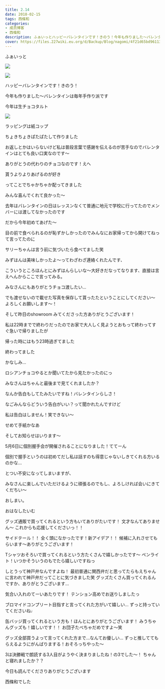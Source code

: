 ```yaml
---
title: 2.14
date: 2018-02-15
tags: 西條和
categories: 
- 成员博客
- 西條和
description: ふぁいっとハッピーバレンタインです！きのう！今年も作りました〜バレンタインは毎年手作り派です今年は生チョコタルト...
cover: https://files.227wiki.eu.org/d/Backup/Blog/nagomi/4f21d65bd961136764c26ead975ad.jpg 
---
```






ふぁいっと



![](https://files.227wiki.eu.org/d/Backup/Blog/nagomi/4f21d65bd961136764c26ead975ad.jpg)







![](https://files.227wiki.eu.org/d/Backup/Blog/nagomi/4f21d65bd961136764c26ead975ad-01.jpg)





ハッピーバレンタインです！きのう！





今年も作りました〜バレンタインは毎年手作り派です











今年は生チョコタルト


![](https://files.227wiki.eu.org/d/Backup/Blog/nagomi/4f21d65bd961136764c26ead975ad-02.jpg)




ラッピングは紙コップ


ちょきちょきぱたぱたして作りました








お返しとかはいらないけど私は普段言葉で感謝を伝えるのが苦手なのでバレンタインはとても良い口実なのです〜





ありがとうの代わりのチョコなのです！えへ





貰うよりよりあげるのが好き





ってことでちゃかちゃか配ってきました








みんな喜んでくれて良かった〜






去年はバレンタインの日はレッスンなくて普通に地元で学校に行ってたのでメンバーには渡してなかったのです







だから今年初めてあげた〜







目の前で食べられるのが恥ずかしかったのでみんなにお家帰ってから開けてねって言ってたのに




サリーちゃんは言う前に気づいたら食べてました笑










みずはんは美味しかったよ〜ってわざわざ連絡くれたんです、



こういうところほんとにみずはんらしいな〜大好きだなってなります、直接は言えへんからここで言ってみる。









みなさんにもありがとうチョコ渡したい…




でも渡せないので載せた写真を保存して貰ったたということにしてください〜
よろしくお願いします〜！








そして昨日のshowroom みてくださった方ありがとうございます！





私は22時までで終わりだったのでお家で大人しく見ようとおもって終わってすぐ急いで帰りましたが





帰った時にはもう23時過ぎてました


終わってました






かなしみ…






ロシアンチョコやるとか聞いてたから見たかったのにっ







みなさんはちゃんと最後まで見てくれましたか？





なんか告白もしてたみたいですね！バレンタインらしさ！





なごみんならどういう告白がいい？って聞かれたんですけど




私は告白はしません！笑できない〜



せめて手紙かなあ









そしてお知らせはいります〜




5月6日に個別握手会が開催されることになりました！ててーん






個別で握手というのは初めてだし私は話すのも得意じゃないしきてくれる方いるのかな…

とつい不安になってしまいますが、





みなさんに楽しんでいただけるように頑張るのでもし、よろしければ会いにきてくだちい〜







おしまい。






おはなしたいむ






グッズ通販で買ってくれるという方もいてありがたいです！
文才なんてありません〜
これからも応援してくださいっ！！



サイドテール！！
全く頭になかったです！新アイデア！！
候補に入れさせてもらいます〜ありがとうございます！






Tシャツおそろいで買ってくれるという方たくさんで嬉しかったです〜
ペンライト！いつかそういうのもでたら嬉しいですねっ





しとうって神戸弁なんですよね！
最初普通に関西弁だと思ってたらもえちゃんに言われて神戸弁だってことに気づきました笑
グッズたくさん買ってくれるんですか、ありがとうございます…




気合い入れのてーいあたりです！
テンション高めでお送りしましたっ





ブロマイドコンプリート目指すと言ってくれた方がいて嬉しい…
ずっと持っていてくださいね♩





缶バッジ買ってくれるという方も！ほんとにありがとうございます！
みうちゃんグッズも！嬉しいです！！
お団子たべちゃだめですよ〜笑





グッズ全部買うよって言ってくれた方まで…なんてお優しい…
ずっと推しててもらえるようにがんばりまする！おそろっちやった〜





3は決勝戦で朗読する3人目がようやく決まりましたね！の3でした〜！
ちゃんと寝れましたか？？








今日も読んでくださりありがとうございます





西條和でした


